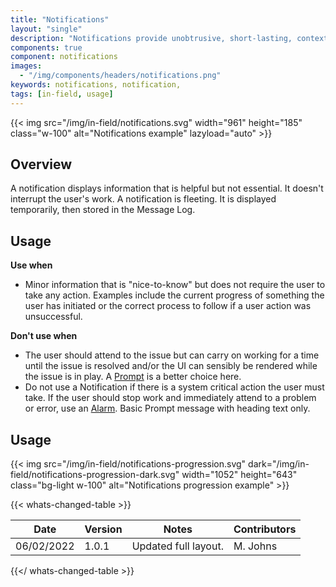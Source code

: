 ```yaml
---
title: "Notifications"
layout: "single"
description: "Notifications provide unobtrusive, short-lasting, contextual feedback to the user."
components: true
component: notifications
images:
  - "/img/components/headers/notifications.png"
keywords: notifications, notification,
tags: [in-field, usage]
---
```


{{< img src="/img/in-field/notifications.svg" width="961" height="185" class="w-100" alt="Notifications example" lazyload="auto" >}}

## Overview

A notification displays information that is helpful but not essential. It doesn't interrupt the user's work. A notification is fleeting. It is displayed temporarily, then stored in the Message Log.

## Usage

**Use when**

- Minor information that is "nice-to-know" but does not require the user to take any action. Examples include the current progress of something the user has initiated or the correct process to follow if a user action was unsuccessful.

**Don't use when**

- The user should attend to the issue but can carry on working for a time until the issue is resolved and/or the UI can sensibly be rendered while the issue is in play. A [Prompt](/components/in-field/prompt/) is a better choice here.
- Do not use a Notification if there is a system critical action the user must take. If the user should stop work and immediately attend to a problem or error, use an [Alarm](/components/in-field/alarms/). Basic Prompt message with heading text only.

## Usage

{{< img src="/img/in-field/notifications-progression.svg" dark="/img/in-field/notifications-progression-dark.svg" width="1052" height="643" class="bg-light w-100" alt="Notifications progression example" >}}

{{< whats-changed-table >}}

| Date       | Version | Notes                | Contributors |
| ---------- | ------- | -------------------- | ------------ |
| 06/02/2022 | 1.0.1   | Updated full layout. | M. Johns     |

{{</ whats-changed-table >}}
